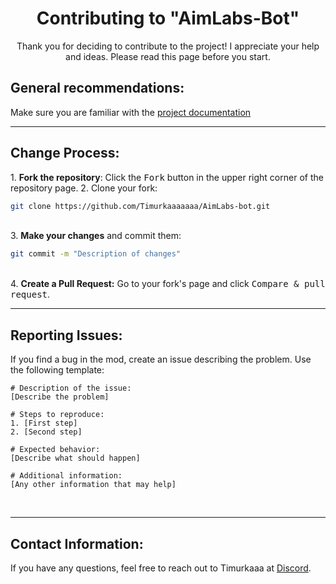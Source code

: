 <div id="header" align="center">
  <h1>Contributing to "AimLabs-Bot"</h1>
  Thank you for deciding to contribute to the project! I appreciate your help and ideas. Please read this page before you start.
</div>

<h2>General recommendations:</h2>
Make sure you are familiar with the <a href="https://github.com/Timurkaaaaaaa/AimLabs-bot/blob/feature/docs/README.md">project documentation</a>
<hr>
<h2>Change Process:</h2>
1. <b>Fork the repository</b>: Click the <kbd>Fork</kbd> button in the upper right corner of the repository page.
2. <b></b>Clone your fork</b>:

```bash
git clone https://github.com/Timurkaaaaaaa/AimLabs-bot.git
```
<br>
3. <b>Make your changes</b> and commit them:

```bash
git commit -m "Description of changes"
```
<br>
4. <b>Create a Pull Request:</b> Go to your fork's page and click <kbd>Compare & pull request</kbd>.
<hr>
<h2>Reporting Issues:</h2>
If you find a bug in the mod, create an issue describing the problem. Use the following template:

```
# Description of the issue:
[Describe the problem]

# Steps to reproduce:
1. [First step]
2. [Second step]

# Expected behavior:
[Describe what should happen]

# Additional information:
[Any other information that may help]

```
<br>
<hr>
<h2>Contact Information:</h2>
If you have any questions, feel free to reach out to Timurkaaa at <a href="https://discordapp.com/users/771247907315384320/">Discord</a>.
